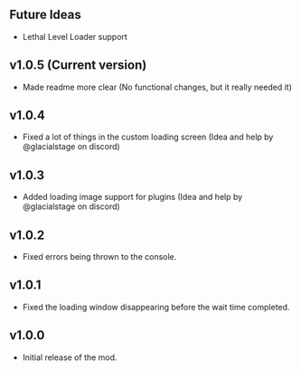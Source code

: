## Future Ideas
- Lethal Level Loader support

## v1.0.5 (Current version)
- Made readme more clear (No functional changes, but it really needed it)

## v1.0.4
- Fixed a lot of things in the custom loading screen (Idea and help by @glacialstage on discord)

## v1.0.3
- Added loading image support for plugins (Idea and help by @glacialstage on discord)

## v1.0.2
- Fixed errors being thrown to the console.

## v1.0.1
- Fixed the loading window disappearing before the wait time completed.

## v1.0.0
- Initial release of the mod.